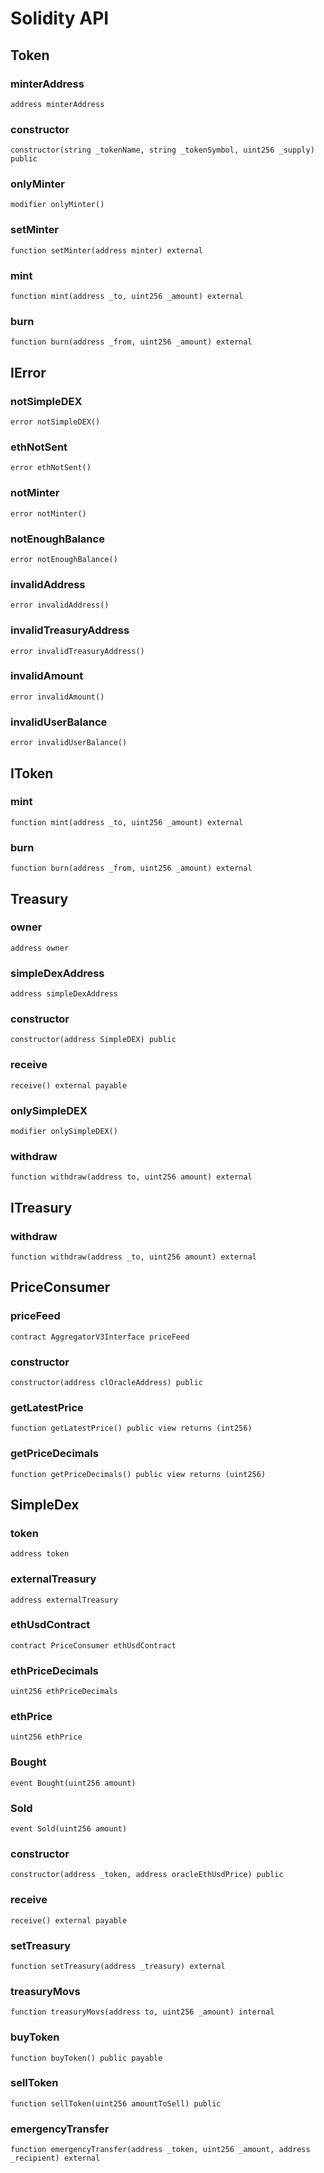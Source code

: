 # Solidity API

## Token

### minterAddress

```solidity
address minterAddress
```

### constructor

```solidity
constructor(string _tokenName, string _tokenSymbol, uint256 _supply) public
```

### onlyMinter

```solidity
modifier onlyMinter()
```

### setMinter

```solidity
function setMinter(address minter) external
```

### mint

```solidity
function mint(address _to, uint256 _amount) external
```

### burn

```solidity
function burn(address _from, uint256 _amount) external
```

## IError

### notSimpleDEX

```solidity
error notSimpleDEX()
```

### ethNotSent

```solidity
error ethNotSent()
```

### notMinter

```solidity
error notMinter()
```

### notEnoughBalance

```solidity
error notEnoughBalance()
```

### invalidAddress

```solidity
error invalidAddress()
```

### invalidTreasuryAddress

```solidity
error invalidTreasuryAddress()
```

### invalidAmount

```solidity
error invalidAmount()
```

### invalidUserBalance

```solidity
error invalidUserBalance()
```

## IToken

### mint

```solidity
function mint(address _to, uint256 _amount) external
```

### burn

```solidity
function burn(address _from, uint256 _amount) external
```

## Treasury

### owner

```solidity
address owner
```

### simpleDexAddress

```solidity
address simpleDexAddress
```

### constructor

```solidity
constructor(address SimpleDEX) public
```

### receive

```solidity
receive() external payable
```

### onlySimpleDEX

```solidity
modifier onlySimpleDEX()
```

### withdraw

```solidity
function withdraw(address to, uint256 amount) external
```

## ITreasury

### withdraw

```solidity
function withdraw(address _to, uint256 amount) external
```

## PriceConsumer

### priceFeed

```solidity
contract AggregatorV3Interface priceFeed
```

### constructor

```solidity
constructor(address clOracleAddress) public
```

### getLatestPrice

```solidity
function getLatestPrice() public view returns (int256)
```

### getPriceDecimals

```solidity
function getPriceDecimals() public view returns (uint256)
```

## SimpleDex

### token

```solidity
address token
```

### externalTreasury

```solidity
address externalTreasury
```

### ethUsdContract

```solidity
contract PriceConsumer ethUsdContract
```

### ethPriceDecimals

```solidity
uint256 ethPriceDecimals
```

### ethPrice

```solidity
uint256 ethPrice
```

### Bought

```solidity
event Bought(uint256 amount)
```

### Sold

```solidity
event Sold(uint256 amount)
```

### constructor

```solidity
constructor(address _token, address oracleEthUsdPrice) public
```

### receive

```solidity
receive() external payable
```

### setTreasury

```solidity
function setTreasury(address _treasury) external
```

### treasuryMovs

```solidity
function treasuryMovs(address to, uint256 _amount) internal
```

### buyToken

```solidity
function buyToken() public payable
```

### sellToken

```solidity
function sellToken(uint256 amountToSell) public
```

### emergencyTransfer

```solidity
function emergencyTransfer(address _token, uint256 _amount, address _recipient) external
```

